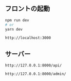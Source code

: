 ## フロントの起動

```bash
npm run dev
# or
yarn dev
```

`http://localhost:3000`

## サーバー

`http://127.0.0.1:8000/api/`

`http://127.0.0.1:8000/admin/`
